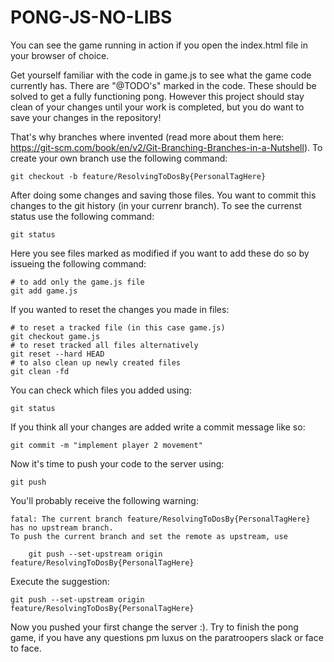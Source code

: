 # PONG-JS-NO-LIBS

You can see the game running in action if you open the index.html file in your browser of choice.

Get yourself familiar with the code in game.js to see what the game code currently has. There are "@TODO's" marked in the code. These should be solved to get a fully functioning pong. However this project should stay clean of your changes until your work is completed, but you do want to save your changes in the repository!

That's why branches where invented (read more about them here: https://git-scm.com/book/en/v2/Git-Branching-Branches-in-a-Nutshell). To create your own branch use the following command:
```
git checkout -b feature/ResolvingToDosBy{PersonalTagHere}
```
After doing some changes and saving those files. You want to commit this changes to the git history (in your currenr branch). To see the currenst status use the following command:
```
git status
```
Here you see files marked as modified if you want to add these do so by issueing the following command:
```
# to add only the game.js file
git add game.js
```
If you wanted to reset the changes you made in files:
```
# to reset a tracked file (in this case game.js)
git checkout game.js
# to reset tracked all files alternatively
git reset --hard HEAD
# to also clean up newly created files
git clean -fd
```
You can check which files you added using:
```
git status
```
If you think all your changes are added write a commit message like so:
```
git commit -m "implement player 2 movement"
```
Now it's time to push your code to the server using:
```
git push
```
You'll probably receive the following warning:
```
fatal: The current branch feature/ResolvingToDosBy{PersonalTagHere} has no upstream branch.
To push the current branch and set the remote as upstream, use

    git push --set-upstream origin feature/ResolvingToDosBy{PersonalTagHere}

```
Execute the suggestion:
```
git push --set-upstream origin feature/ResolvingToDosBy{PersonalTagHere}
```

Now you pushed your first change the server :). Try to finish the pong game, if you have any questions pm luxus on the paratroopers slack or face to face.
